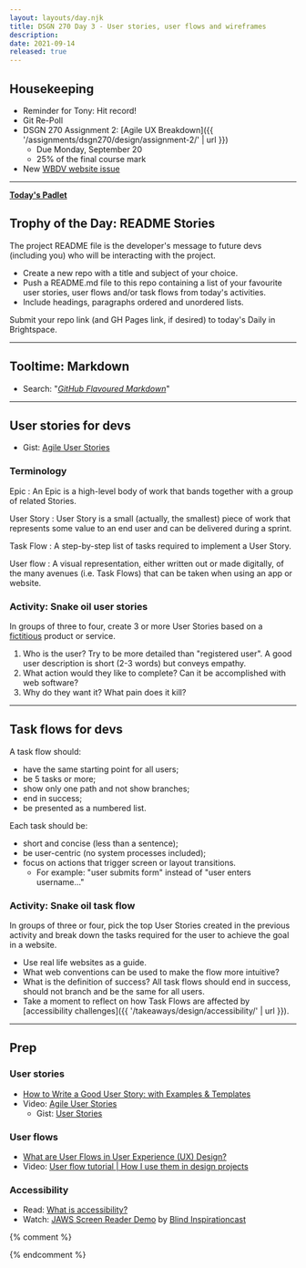 ```yaml
---
layout: layouts/day.njk
title: DSGN 270 Day 3 - User stories, user flows and wireframes
description: 
date: 2021-09-14
released: true
---
```


## Housekeeping
- Reminder for Tony: Hit record!
- Git Re-Poll
- DSGN 270 Assignment 2: [Agile UX Breakdown]({{ '/assignments/dsgn270/design/assignment-2/' | url }})
    - Due Monday, September 20
    - 25% of the final course mark
- New [WBDV website issue](https://github.com/sait-wbdv/fall-2021/issues/5)

---

**[Today's Padlet](https://padlet.com/acidtone/fall_2021)**

## Trophy of the Day: README Stories
The project README file is the developer's message to future devs (including you) who will be interacting with the project.
- Create a new repo with a title and subject of your choice.
- Push a README.md file to this repo containing a list of your favourite user stories, user flows and/or task flows from today's activities.
- Include headings, paragraphs ordered and unordered lists. 

Submit your repo link (and GH Pages link, if desired) to today's Daily in Brightspace.

---

## Tooltime: Markdown
- Search: "_[GitHub Flavoured Markdown](https://www.google.com/search?q=github+flavoured+markdown)_"

---

## User stories for devs
- Gist: [Agile User Stories](https://gist.github.com/acidtone/6f8b416c4c409c60148581f7ec806c46)

### Terminology
Epic
: An Epic is a high-level body of work that bands together with a group of related Stories.

User Story
: User Story is a small (actually, the smallest) piece of work that represents some value to an end user and can be delivered during a sprint.

Task Flow
: A step-by-step list of tasks required to implement a User Story.

User flow
: A visual representation, either written out or made digitally, of the many avenues (i.e. Task Flows) that can be taken when using an app or website.

### Activity: Snake oil user stories
In groups of three to four, create 3 or more User Stories based on a [fictitious](https://acidtone.github.io/namor/) product or service.
1. Who is the user? Try to be more detailed than "registered user". A good user description is short (2-3 words) but conveys empathy.
2. What action would they like to complete? Can it be accomplished with web software?
3. Why do they want it? What pain does it kill?

---

## Task flows for devs
A task flow should: 
- have the same starting point for all users;
- be 5 tasks or more;
- show only one path and not show branches;
- end in success;
- be presented as a numbered list.

Each task should be:
- short and concise (less than a sentence);
- be user-centric (no system processes included);
- focus on actions that trigger screen or layout transitions. 
    - For example: "user submits form" instead of "user enters username..."

### Activity: Snake oil task flow
In groups of three or four, pick the top User Stories created in the previous activity and break down the tasks required for the user to achieve the goal in a website. 
- Use real life websites as a guide.
- What web conventions can be used to make the flow more intuitive?
- What is the definition of success? All task flows should end in success, should not branch and be the same for all users.
- Take a moment to reflect on how Task Flows are affected by [accessibility challenges]({{ '/takeaways/design/accessibility/' | url }}).

---

## Prep
### User stories
- [How to Write a Good User Story: with Examples & Templates](https://stormotion.io/blog/how-to-write-a-good-user-story-with-examples-templates/)
- Video: [Agile User Stories](https://www.youtube.com/watch?v=apOvF9NVguA)
  - Gist: [User Stories](https://gist.github.com/acidtone/6f8b416c4c409c60148581f7ec806c46)

### User flows
- [What are User Flows in User Experience (UX) Design?](https://careerfoundry.com/en/blog/ux-design/what-are-user-flows/)
- Video: [User flow tutorial | How I use them in design projects](https://www.youtube.com/watch?v=TIV1y11xz7k)

### Accessibility
- Read: [What is accessibility?](https://developer.mozilla.org/en-US/docs/Learn/Accessibility/What_is_accessibility)
- Watch: [JAWS Screen Reader Demo](https://youtu.be/2PMuBQ7LyOw) by [Blind Inspirationcast](https://www.youtube.com/channel/UCKHMrCSX3thkIsb3oDD_aJw)

{% comment %}



{% endcomment %}
